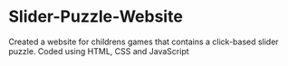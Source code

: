 # Slider-Puzzle-Website
Created a website for childrens games that contains a click-based slider puzzle. Coded using HTML, CSS and JavaScript
